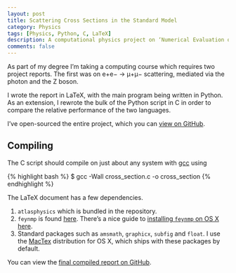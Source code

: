 ```yaml
---
layout: post
title: Scattering Cross Sections in the Standard Model
category: Physics
tags: [Physics, Python, C, LaTeX]
description: A computational physics project on ‘Numerical Evaluation of the e+e− → μ+μ− Cross Section in the Standard Model’
comments: false
---
```


As part of my degree I’m taking a computing course which requires two project reports. The first was on e+e− &rarr; &mu;+&mu;− scattering, mediated via the photon and the Z boson.

I wrote the report in LaTeX, with the main program being written in Python. As an extension, I rewrote the bulk of the Python script in C in order to compare the relative performance of the two languages.

I’ve open-sourced the entire project, which you can [view on GitHub](https://github.com/alexpearce/eeuu-scattering).

Compiling
---------

The C script should compile on just about any system with [gcc](http://gcc.gnu.org/) using

{% highlight bash %}
$ gcc -Wall cross_section.c -o cross_section
{% endhighlight %}

 The LaTeX document has a few dependencies.

1. `atlasphysics` which is bundled in the repository.
2. `feynmp` is found [here](http://www.ctan.org/tex-archive/macros/latex/contrib/feynmf). There’s a nice guide to [installing `feynmp` on OS X here](http://osksn2.hep.sci.osaka-u.ac.jp/~taku/osx/feynmp.html).
3. Standard packages such as `amsmath`, `graphicx`, `subfig` and `float`. I use the [MacTex](http://www.tug.org/mactex/2011/) distribution for OS X, which ships with these packages by default.

You can view the [final compiled report on GitHub](https://github.com/downloads/alexpearce/eeuu-scattering/Report.pdf).
